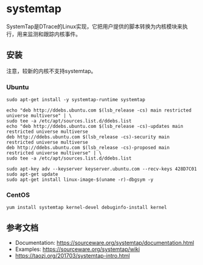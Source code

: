 # systemtap

SystemTap是DTrace的Linux实现，它把用户提供的脚本转换为内核模块来执行，用来监测和跟踪内核事件。

## 安装

注意，较新的内核不支持systemtap。

### Ubuntu

    sudo apt-get install -y systemtap-runtime systemtap

    echo "deb http://ddebs.ubuntu.com $(lsb_release -cs) main restricted universe multiverse" | \
    sudo tee -a /etc/apt/sources.list.d/ddebs.list
    echo "deb http://ddebs.ubuntu.com $(lsb_release -cs)-updates main restricted universe multiverse
    deb http://ddebs.ubuntu.com $(lsb_release -cs)-security main restricted universe multiverse
    deb http://ddebs.ubuntu.com $(lsb_release -cs)-proposed main restricted universe multiverse" | \
    sudo tee -a /etc/apt/sources.list.d/ddebs.list

    sudo apt-key adv --keyserver keyserver.ubuntu.com --recv-keys 428D7C01
    sudo apt-get update
    sudo apt-get install linux-image-$(uname -r)-dbgsym -y

### CentOS

    yum install systemtap kernel-devel debuginfo-install kernel

## 参考文档

- Documentation: https://sourceware.org/systemtap/documentation.html
- Examples: https://sourceware.org/systemtap/wiki
- https://taozj.org/201703/systemtap-intro.html

